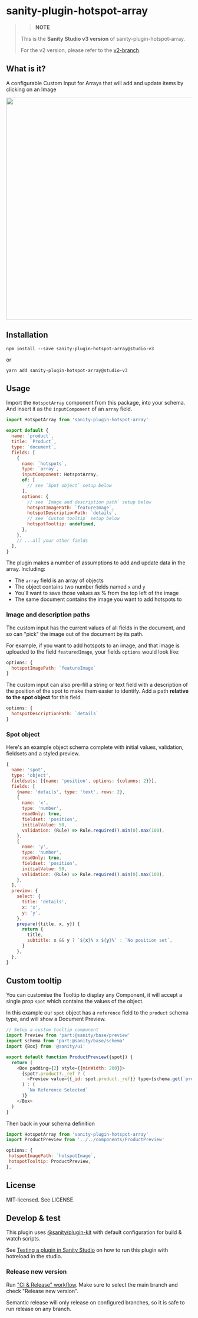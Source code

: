 # sanity-plugin-hotspot-array

> > **NOTE**
>
> This is the **Sanity Studio v3 version** of sanity-plugin-hotspot-array.
>
> For the v2 version, please refer to the [v2-branch](https://github.com/sanity-io/sanity-plugin-hotspot-array).

## What is it?

A configurable Custom Input for Arrays that will add and update items by clicking on an Image

<img src="https://user-images.githubusercontent.com/209129/174171697-57319ebc-03a7-4d82-a73e-b6effcb0b3ba.gif" width="600" />

## Installation

```
npm install --save sanity-plugin-hotspot-array@studio-v3
```

or

```
yarn add sanity-plugin-hotspot-array@studio-v3
```


## Usage

Import the `HotspotArray` component from this package, into your schema. And insert it as the `inputComponent` of an `array` field.

```js
import HotspotArray from 'sanity-plugin-hotspot-array'

export default {
  name: `product`,
  title: `Product`,
  type: `document`,
  fields: [
    {
      name: `hotspots`,
      type: `array`,
      inputComponent: HotspotArray,
      of: [
        // see `Spot object` setup below
      ],
      options: {
        // see `Image and description path` setup below
        hotspotImagePath: `featureImage`,
        hotspotDescriptionPath: `details`,
        // see `Custom tooltip` setup below
        hotspotTooltip: undefined,
      },
    },
    // ...all your other fields
  ],
}
```

The plugin makes a number of assumptions to add and update data in the array. Including:

- The `array` field is an array of objects
- The object contains two number fields named `x` and `y`
- You'll want to save those values as % from the top left of the image
- The same document contains the image you want to add hotspots to

### Image and description paths

The custom input has the current values of all fields in the document, and so can "pick" the image out of the document by its path.

For example, if you want to add hotspots to an image, and that image is uploaded to the field `featuredImage`, your fields `options` would look like:

```js
options: {
  hotspotImagePath: `featureImage`
}
```

The custom input can also pre-fill a string or text field with a description of the position of the spot to make them easier to identify. Add a path **relative to the spot object** for this field.

```js
options: {
  hotspotDescriptionPath: `details`
}
```

### Spot object

Here's an example object schema complete with initial values, validation, fieldsets and a styled preview.

```js
{
  name: 'spot',
  type: 'object',
  fieldsets: [{name: 'position', options: {columns: 2}}],
  fields: [
    {name: 'details', type: 'text', rows: 2},
    {
      name: 'x',
      type: 'number',
      readOnly: true,
      fieldset: 'position',
      initialValue: 50,
      validation: (Rule) => Rule.required().min(0).max(100),
    },
    {
      name: 'y',
      type: 'number',
      readOnly: true,
      fieldset: 'position',
      initialValue: 50,
      validation: (Rule) => Rule.required().min(0).max(100),
    },
  ],
  preview: {
    select: {
      title: 'details',
      x: 'x',
      y: 'y',
    },
    prepare({title, x, y}) {
      return {
        title,
        subtitle: x && y ? `${x}% x ${y}%` : `No position set`,
      }
    },
  },
}
```

## Custom tooltip

You can customise the Tooltip to display any Component, it will accept a single prop `spot` which contains the values of the object.

In this example our `spot` object has a `reference` field to the `product` schema type, and will show a Document Preview.

```js
// Setup a custom tooltip component
import Preview from 'part:@sanity/base/preview'
import schema from 'part:@sanity/base/schema'
import {Box} from '@sanity/ui'

export default function ProductPreview({spot}) {
  return (
    <Box padding={2} style={{minWidth: 200}}>
      {spot?.product?._ref ? (
        <Preview value={{_id: spot.product._ref}} type={schema.get(`product`)} />
      ) : (
        `No Reference Selected`
      )}
    </Box>
  )
}
```

Then back in your schema definition

```js
import HotspotArray from 'sanity-plugin-hotspot-array'
import ProductPreview from '../../components/ProductPreview'

options: {
 hotspotImagePath: `hotspotImage`,
 hotspotTooltip: ProductPreview,
},
```

## License

MIT-licensed. See LICENSE.

## Develop & test

This plugin uses [@sanity/plugin-kit](https://github.com/sanity-io/plugin-kit)
with default configuration for build & watch scripts.

See [Testing a plugin in Sanity Studio](https://github.com/sanity-io/plugin-kit#testing-a-plugin-in-sanity-studio)
on how to run this plugin with hotreload in the studio.

### Release new version

Run ["CI & Release" workflow](https://github.com/sanity-io/sanity-plugin-hotspot-array/actions/workflows/main.yml).
Make sure to select the main branch and check "Release new version".

Semantic release will only release on configured branches, so it is safe to run release on any branch.
